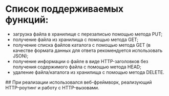 # Список поддерживаемых функций:
<ul>
  <li>загрузка файла в хранилище с перезаписью помощью метода PUT;</li>  
  <li>получение файла из хранилища с помощью метода GET;</li>
<li>получение списка файлов каталога с помощью метода GET (в качестве формата данных для ответа рекомендуется использовать JSON);</li>
<li>получение информации о файле в виде HTTP-заголовков без получения содержимого файла с помощью метода HEAD;</li>
  <li>удаление файла/каталога из хранилища с помощью метода DELETE.</li>
</ul>
## При реализации использовался веб-фреймворк, реализующий HTTP-роутинг и работу с HTTP-вызовами.
